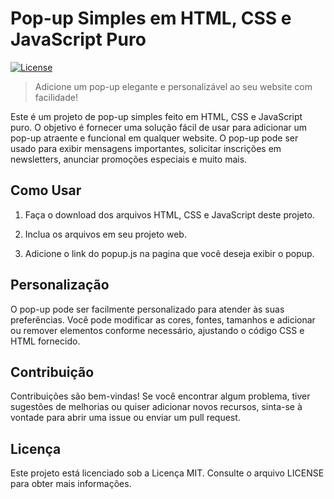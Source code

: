 # Pop-up Simples em HTML, CSS e JavaScript Puro

[![License](https://img.shields.io/badge/License-MIT-blue.svg)](LICENSE)

> Adicione um pop-up elegante e personalizável ao seu website com facilidade!

Este é um projeto de pop-up simples feito em HTML, CSS e JavaScript puro. O objetivo é fornecer uma solução fácil de usar para adicionar um pop-up atraente e funcional em qualquer website. O pop-up pode ser usado para exibir mensagens importantes, solicitar inscrições em newsletters, anunciar promoções especiais e muito mais.

## Como Usar

1. Faça o download dos arquivos HTML, CSS e JavaScript deste projeto.

2. Inclua os arquivos em seu projeto web.

3. Adicione o link do popup.js na pagina que você deseja exibir o popup.

## Personalização

O pop-up pode ser facilmente personalizado para atender às suas preferências. Você pode modificar as cores, fontes, tamanhos e adicionar ou remover elementos conforme necessário, ajustando o código CSS e HTML fornecido.

## Contribuição

Contribuições são bem-vindas! Se você encontrar algum problema, tiver sugestões de melhorias ou quiser adicionar novos recursos, sinta-se à vontade para abrir uma issue ou enviar um pull request.

## Licença

Este projeto está licenciado sob a Licença MIT. Consulte o arquivo LICENSE para obter mais informações.

